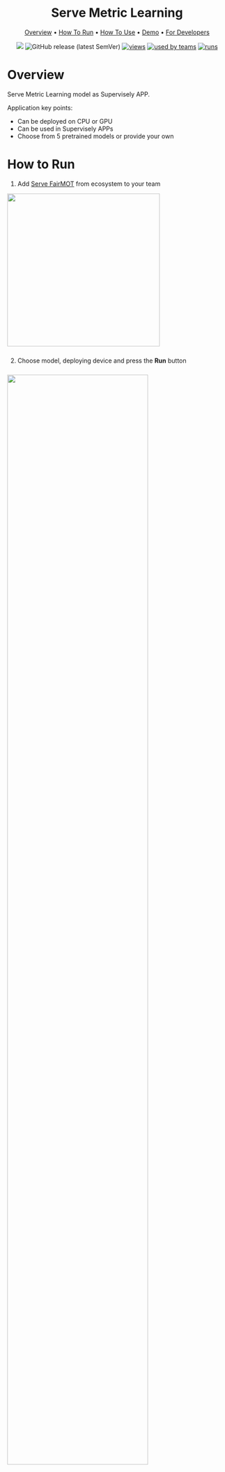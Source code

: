 <div align="center" markdown>

<img src=""/>  

# Serve Metric Learning

<p align="center">
  <a href="#Overview">Overview</a> •
  <a href="#How-To-Run">How To Run</a> •
  <a href="#How-To-Use">How To Use</a> •
  <a href="#Watch-Demo-Video">Demo</a> •
    <a href="#For-Developers">For Developers</a>
</p>

[![](https://img.shields.io/badge/slack-chat-green.svg?logo=slack)](https://supervise.ly/slack)
![GitHub release (latest SemVer)](https://img.shields.io/github/v/release/supervisely-ecosystem/FairMOT)
[![views](https://app.supervise.ly/public/api/v3/ecosystem.counters?repo=supervisely-ecosystem/FairMOT/supervisely/serve&counter=views&label=views)](https://supervise.ly)
[![used by teams](https://app.supervise.ly/public/api/v3/ecosystem.counters?repo=supervisely-ecosystem/FairMOT/supervisely/serve&counter=downloads&label=used%20by%20teams)](https://supervise.ly)
[![runs](https://app.supervise.ly/public/api/v3/ecosystem.counters?repo=supervisely-ecosystem/FairMOT/supervisely/serve&counter=runs&label=runs&123)](https://supervise.ly)

</div>

# Overview

Serve Metric Learning model as Supervisely APP.

Application key points:
- Can be deployed on CPU or GPU
- Can be used in Supervisely APPs
- Choose from 5 pretrained models or provide your own


# How to Run

1. Add [Serve FairMOT](https://ecosystem.supervise.ly/apps/supervisely-ecosystem%252Ffairmot%252Fsupervisely%252Fserve) from ecosystem to your team  

<img data-key="sly-module-link" data-module-slug="supervisely-ecosystem/FairMOT/supervisely/serve" src="" width="350px" style='padding-bottom: 10px'/>

2. Choose model, deploying device and press the **Run** button

<img src="" width="80%" style='padding-top: 10px'>  

3. Wait for the model to deploy
<img src="" width="80%" style='padding-top: 10px'>  

# How to Use



# Watch Demo Video

`in developing`
<!--
<a data-key="sly-embeded-video-link" href="https://youtu.be/yvWegId-edU" data-video-code="yvWegId-edU">
    <img src="https://imgur.com/VRQdPXx.png" alt="SLY_EMBEDED_VIDEO_LINK"  style="max-width:100%;">
</a> -->


# For Developers



[Check this Python Example](https://github.com/supervisely-ecosystem/FairMOT/blob/master/supervisely/serve/src/demo_api_requests.py). It illustrates available methods of the deployed model. Now you can integrate network predictions to your python script. This is the way how other Supervisely Apps can communicate with NNs. And also you can use serving app as an example — how to use downloaded NN weights outside Supervisely.
